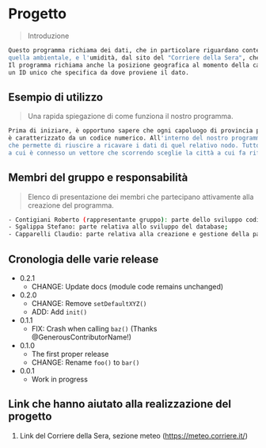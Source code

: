 # Progetto

> Introduzione
> 
```sh
Questo programma richiama dei dati, che in particolare riguardano contenuto volumetrico dell'acqua, la temperatura del suolo,
quella ambientale, e l'umidità, dal sito del "Corriere della Sera", che li ha memorizzati e li classifica in base alla città.
Il programma richiama anche la posizione geografica al momento della cattura dei dati (latitudine e longitudine), insieme ad
un ID unico che specifica da dove proviene il dato.
```

## Esempio di utilizzo

> Una rapida spiegazione di come funziona il nostro programma.

```sh
Prima di iniziare, è opportuno sapere che ogni capoluogo di provincia presente nella lista del "Corriere della Sera" 
è caratterizzato da un codice numerico. All'interno del nostro programma python abbiamo realizzato una funzione "URL",
che permette di riuscire a ricavare i dati di quel relativo nodo. Tutto questo è possibile grazie alla funzione "node_code",
a cui è connesso un vettore che scorrendo sceglie la città a cui fa riferimento il codice.
```


## Membri del gruppo e responsabilità

> Elenco di presentazione dei membri che partecipano attivamente alla creazione del programma.

```sh
- Contigiani Roberto (rappresentante gruppo): parte dello sviluppo codice e connessione al relativo database;
- Sgalippa Stefano: parte relativa allo sviluppo del database;
- Capparelli Claudio: parte relativa alla creazione e gestione della pagina GitHub, creazione del file README.md
```

## Cronologia delle varie release

* 0.2.1
    * CHANGE: Update docs (module code remains unchanged)
* 0.2.0
    * CHANGE: Remove `setDefaultXYZ()`
    * ADD: Add `init()`
* 0.1.1
    * FIX: Crash when calling `baz()` (Thanks @GenerousContributorName!)
* 0.1.0
    * The first proper release
    * CHANGE: Rename `foo()` to `bar()`
* 0.0.1
    * Work in progress


## Link che hanno aiutato alla realizzazione del progetto

1. Link del Corriere della Sera, sezione meteo (https://meteo.corriere.it/)
